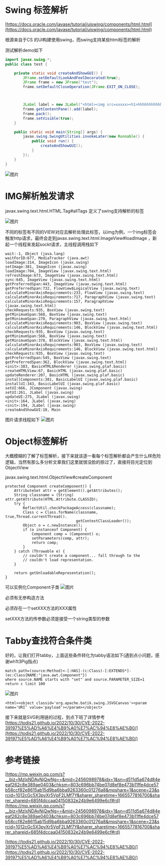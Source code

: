 # Swing 标签解析

[https://docs.oracle.com/javase/tutorial/uiswing/components/html.html](https://docs.oracle.com/javase/tutorial/uiswing/components/html.html)

根源来自于CS 的UI构建使用swing，而swing支持某些html标签的解析

测试解析demo如下

```java
import javax.swing.*;
public class test {

    private static void createAndShowGUI() {
        JFrame.setDefaultLookAndFeelDecorated(true);
        JFrame frame = new JFrame("test");
        frame.setDefaultCloseOperation(JFrame.EXIT_ON_CLOSE);



        JLabel label = new JLabel("<html><img src=xxxxx><h1>hhhhhhhhhhhh</h1>");
        frame.getContentPane().add(label);
        frame.pack();
        frame.setVisible(true);
    }

    public static void main(String[] args) {
        javax.swing.SwingUtilities.invokeLater(new Runnable() {
            public void run() {
                createAndShowGUI();
            }
        });
    }
}
```
![图片](./1.png)


# IMG解析触发请求

javax.swing.text.html.HTML.Tag#allTags 定义了swing支持解析的标签

![图片](2.png)


不同的标签有不同的VIEW对应去解析处理此标签，以img为例，一个img标签会触发http请求，最终会走到javax.swing.text.html.ImageView#loadImage ，新起一个线程来发起sockt请求，主线程调用栈如下

```plain
wait:-1, Object (java.lang)
waitForID:677, MediaTracker (java.awt)
loadImage:314, ImageIcon (javax.swing)
setImage:381, ImageIcon (javax.swing)
loadImage:704, ImageView (javax.swing.text.html)
refreshImage:673, ImageView (javax.swing.text.html)
sync:645, ImageView (javax.swing.text.html)
getPreferredSpan:443, ImageView (javax.swing.text.html)
getPreferredSpan:732, FlowView$LogicalView (javax.swing.text)
calculateMinorAxisRequirements:233, FlowView (javax.swing.text)
calculateMinorAxisRequirements:717, ParagraphView (javax.swing.text)
calculateMinorAxisRequirements:157, ParagraphView (javax.swing.text.html)
checkRequests:935, BoxView (javax.swing.text)
getMinimumSpan:568, BoxView (javax.swing.text)
getMinimumSpan:270, ParagraphView (javax.swing.text.html)
calculateMinorAxisRequirements:903, BoxView (javax.swing.text)
calculateMinorAxisRequirements:146, BlockView (javax.swing.text.html)
checkRequests:935, BoxView (javax.swing.text)
getMinimumSpan:568, BoxView (javax.swing.text)
getMinimumSpan:378, BlockView (javax.swing.text.html)
calculateMinorAxisRequirements:903, BoxView (javax.swing.text)
calculateMinorAxisRequirements:146, BlockView (javax.swing.text.html)
checkRequests:935, BoxView (javax.swing.text)
getPreferredSpan:545, BoxView (javax.swing.text)
getPreferredSpan:362, BlockView (javax.swing.text.html)
<init>:383, BasicHTML$Renderer (javax.swing.plaf.basic)
createHTMLView:67, BasicHTML (javax.swing.plaf.basic)
updateRenderer:207, BasicHTML (javax.swing.plaf.basic)
installComponents:381, BasicLabelUI (javax.swing.plaf.basic)
installUI:343, BasicLabelUI (javax.swing.plaf.basic)
setUI:666, JComponent (javax.swing)
setUI:261, JLabel (javax.swing)
updateUI:275, JLabel (javax.swing)
<init>:164, JLabel (javax.swing)
<init>:194, JLabel (javax.swing)
createAndShowGUI:10, Main
```
图片请求线程如下
![图片](3.png)


# Object标签解析

大概模糊的了解了标签解析，接下来就该逐一看每个标签解析都会产生什么样危险逻辑，当然有那么多分析文章我们这里就很没脸的掠过了，直接将目光定位到ObjectView 

javax.swing.text.html.ObjectView#createComponent

```plain
protected Component createComponent() {
    AttributeSet attr = getElement().getAttributes();
    String classname = (String) attr.getAttribute(HTML.Attribute.CLASSID);
    try {
        ReflectUtil.checkPackageAccess(classname);
        Class c = Class.forName(classname, true,Thread.currentThread().
                                getContextClassLoader());
        Object o = c.newInstance();
        if (o instanceof Component) {
            Component comp = (Component) o;
            setParameters(comp, attr);
            return comp;
        }
    } catch (Throwable e) {
        // couldn't create a component... fall through to the
        // couldn't load representation.
    }

    return getUnloadableRepresentation();
}
```
可以实例化Component子类
![图片](4.png)


必须有无参构造方法

必须存在一个setXXX方法的XXX属性

setXXX方法的传参数必须是接受一个string类型的参数

# Tabby查找符合条件类

好的，让我们打开tabby，上面这些条件转化为tabby语法如下(遇到点小问题，感谢wh1t3Pig指点)

```plain
match path=(source:Method)<-[:HAS]-(c:Class)-[:EXTENDS*]-(ec:Class{NAME:"java.awt.Component"})
where source.NAME starts with "set" and source.PARAMETER_SIZE=1
return c limit 100
```
![图片](5.png)



```plain
<html><object classid='org.apache.batik.swing.JSVGCanvas'><param name='URI' value='payload'></param></object>
```
接下来就是SVG利用链的过程，到点下班了详情参考
[https://todis21.github.io/2022/10/30/CVE-2022-39197%E5%AD%A6%E4%B9%A0%E7%AC%94%E8%AE%B0/](https://todis21.github.io/2022/10/30/CVE-2022-39197%E5%AD%A6%E4%B9%A0%E7%AC%94%E8%AE%B0/)

# 参考链接

[https://mp.weixin.qq.com/s?__biz=MzIxNDAyNjQwNg==&mid=2456098978&idx=1&sn=d511d5a674d84eeaf262c8e389ae0403&chksm=803c696bb74be07d8ef8e473b11ffe4dce57b58ccf82e8615ab15d9ba6bba9263360c01276a8&mpshare=1&scene=23&srcid=1012cGc5X3pyXr5VpF2LMf7Y&sharer_sharetime=1665577816700&sharer_shareid=685f4dccaa04150832e24b9e6499e6cf#rd](https://mp.weixin.qq.com/s?__biz=MzIxNDAyNjQwNg==&mid=2456098978&idx=1&sn=d511d5a674d84eeaf262c8e389ae0403&chksm=803c696bb74be07d8ef8e473b11ffe4dce57b58ccf82e8615ab15d9ba6bba9263360c01276a8&mpshare=1&scene=23&srcid=1012cGc5X3pyXr5VpF2LMf7Y&sharer_sharetime=1665577816700&sharer_shareid=685f4dccaa04150832e24b9e6499e6cf#rd)

[https://todis21.github.io/2022/10/30/CVE-2022-39197%E5%AD%A6%E4%B9%A0%E7%AC%94%E8%AE%B0/](https://todis21.github.io/2022/10/30/CVE-2022-39197%E5%AD%A6%E4%B9%A0%E7%AC%94%E8%AE%B0/)


